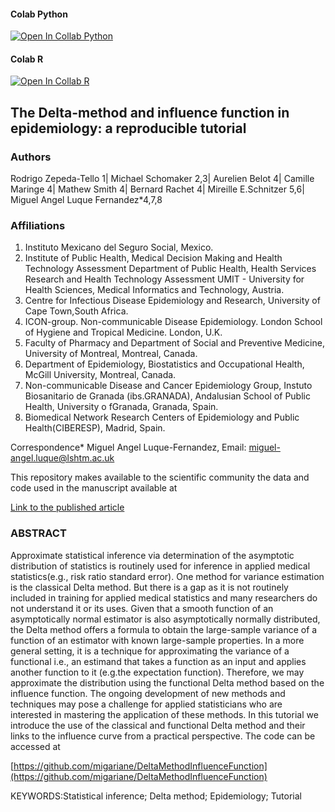 #### Colab Python  
[![Open In Collab Python](https://colab.research.google.com/assets/colab-badge.svg)](https://colab.research.google.com/drive/1kMdpifukqeOek1ztUy-Vr4Gg6s12t4St?usp=sharing)  

#### Colab R  
[![Open In Collab R](https://colab.research.google.com/assets/colab-badge.svg)](https://colab.research.google.com/github/migariane/DeltaMethodInfluenceFunction/blob/main/R-CodeBoxes.ipynb)  

## The Delta-method and influence function in epidemiology: a reproducible tutorial

### Authors
Rodrigo Zepeda-Tello 1| Michael Schomaker 2,3| Aurelien Belot 4| Camille Maringe 4| Mathew Smith 4| Bernard Rachet 4| Mireille E.Schnitzer 5,6| Miguel Angel Luque Fernandez*4,7,8

### Affiliations 
1. Instituto Mexicano del Seguro Social, Mexico.
2. Institute of Public Health, Medical Decision Making and Health Technology Assessment Department of Public Health, Health Services Research and Health Technology Assessment UMIT - University for Health Sciences, Medical Informatics and Technology, Austria.
3. Centre for Infectious Disease Epidemiology and Research, University of Cape Town,South Africa.
4. ICON-group. Non-communicable Disease Epidemiology. London School of Hygiene and Tropical Medicine. London, U.K.
5. Faculty of Pharmacy and Department of Social and Preventive Medicine, University of Montreal, Montreal, Canada.
6. Department of Epidemiology, Biostatistics and Occupational Health, McGill University, Montreal, Canada.
7. Non-communicable Disease and Cancer Epidemiology Group, Instuto Biosanitario de Granada (ibs.GRANADA), Andalusian School of Public Health, University o fGranada, Granada, Spain.
8. Biomedical Network Research Centers of Epidemiology and Public Health(CIBERESP), Madrid, Spain.

Correspondence* Miguel Angel Luque-Fernandez, Email: miguel-angel.luque@lshtm.ac.uk  

This repository makes available to the scientific community the data and code used in the manuscript available at  

[Link to the published article]()

### ABSTRACT
Approximate statistical inference via determination of the asymptotic distribution of statistics is routinely used for inference in applied medical statistics(e.g., risk ratio standard error). One method for variance estimation is the classical Delta method. But there is a gap as it is not routinely included in training for applied medical statistics and many researchers do not understand it or its uses. Given that a smooth function of an asymptotically normal estimator is also asymptotically normally distributed, the Delta method offers a formula to obtain the large-sample variance of a function of an estimator with known large-sample properties. In a more general setting, it is a technique for approximating the variance of a functional i.e., an estimand that takes a function as an input and applies another function to it (e.g.the expectation function). Therefore, we may approximate the distribution using the functional Delta method based on the influence function. The ongoing development of new methods and techniques may pose a challenge for applied statisticians who are interested in mastering the application of these methods. In this tutorial we introduce the use of the classical and functional Delta method and their links to the influence curve from a practical perspective. The code can be accessed at 

[https://github.com/migariane/DeltaMethodInfluenceFunction](https://github.com/migariane/DeltaMethodInfluenceFunction)  

KEYWORDS:Statistical inference; Delta method; Epidemiology; Tutorial
